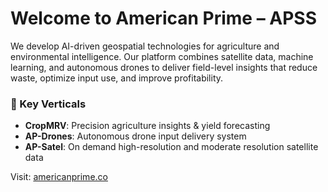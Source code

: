 # Welcome to American Prime – APSS

We develop AI-driven geospatial technologies for agriculture and environmental intelligence. Our platform combines satellite data, machine learning, and autonomous drones to deliver field-level insights that reduce waste, optimize input use, and improve profitability.

### 🚀 Key Verticals
- **CropMRV**: Precision agriculture insights & yield forecasting
- **AP-Drones**: Autonomous drone input delivery system
- **AP-Satel**: On demand high-resolution and moderate resolution satellite data

Visit: [americanprime.co](https://americanprime.co)
